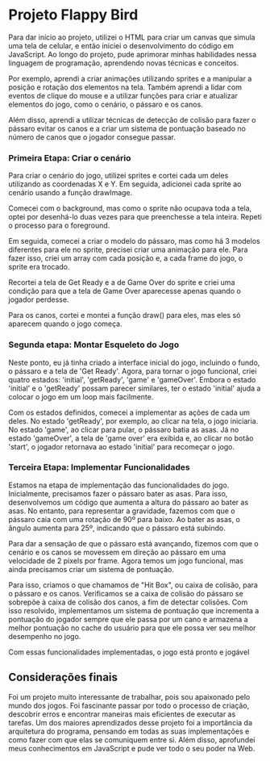 # Projeto Flappy Bird

Para dar início ao projeto, utilizei o HTML para criar um canvas que simula uma tela de celular, e então iniciei o desenvolvimento do código em JavaScript. Ao longo do projeto, pude aprimorar minhas habilidades nessa linguagem de programação, aprendendo novas técnicas e conceitos.

Por exemplo, aprendi a criar animações utilizando sprites e a manipular a posição e rotação dos elementos na tela. Também aprendi a lidar com eventos de clique do mouse e a utilizar funções para criar e atualizar elementos do jogo, como o cenário, o pássaro e os canos.

Além disso, aprendi a utilizar técnicas de detecção de colisão para fazer o pássaro evitar os canos e a criar um sistema de pontuação baseado no número de canos que o jogador consegue passar.

### Primeira Etapa: Criar o cenário

Para criar o cenário do jogo, utilizei sprites e cortei cada um deles utilizando as coordenadas X e Y. Em seguida, adicionei cada sprite ao cenário usando a função drawImage.

Comecei com o background, mas como o sprite não ocupava toda a tela, optei por desenhá-lo duas vezes para que preenchesse a tela inteira. Repeti o processo para o foreground.

Em seguida, comecei a criar o modelo do pássaro, mas como há 3 modelos diferentes para ele no sprite, precisei criar uma animação para ele. Para fazer isso, criei um array com cada posição e, a cada frame do jogo, o sprite era trocado.

Recortei a tela de Get Ready e a de Game Over do sprite e criei uma condição para que a tela de Game Over aparecesse apenas quando o jogador perdesse.

Para os canos, cortei e montei a função draw() para eles, mas eles só aparecem quando o jogo começa.

### Segunda etapa: Montar Esqueleto do Jogo

Neste ponto, eu já tinha criado a interface inicial do jogo, incluindo o fundo, o pássaro e a tela de 'Get Ready'. Agora, para tornar o jogo funcional, criei quatro estados: 'initial', 'getReady', 'game' e 'gameOver'. Embora o estado 'initial' e o 'getReady' possam parecer similares, ter o estado 'initial' ajuda a colocar o jogo em um loop mais facilmente.

Com os estados definidos, comecei a implementar as ações de cada um deles. No estado 'getReady', por exemplo, ao clicar na tela, o jogo iniciaria. No estado 'game', ao clicar para pular, o pássaro batia as asas. Já no estado 'gameOver', a tela de 'game over' era exibida e, ao clicar no botão 'start', o jogador retornava ao estado 'initial' para recomeçar o jogo.

### Terceira Etapa: Implementar Funcionalidades
Estamos na etapa de implementação das funcionalidades do jogo. Inicialmente, precisamos fazer o pássaro bater as asas. Para isso, desenvolvemos um código que aumenta a altura do pássaro ao bater as asas. No entanto, para representar a gravidade, fazemos com que o pássaro caia com uma rotação de 90º para baixo. Ao bater as asas, o ângulo aumenta para 25º, indicando que o pássaro está subindo.

Para dar a sensação de que o pássaro está avançando, fizemos com que o cenário e os canos se movessem em direção ao pássaro em uma velocidade de 2 pixels por frame. Agora temos um jogo funcional, mas ainda precisamos criar um sistema de pontuação.

Para isso, criamos o que chamamos de "Hit Box", ou caixa de colisão, para o pássaro e os canos. Verificamos se a caixa de colisão do pássaro se sobrepõe à caixa de colisão dos canos, a fim de detectar colisões. Com isso resolvido, implementamos um sistema de pontuação que incrementa a pontuação do jogador sempre que ele passa por um cano e armazena a melhor pontuação no cache do usuário para que ele possa ver seu melhor desempenho no jogo.

Com essas funcionalidades implementadas, o jogo está pronto e jogável

## Considerações finais

Foi um projeto muito interessante de trabalhar, pois sou apaixonado pelo mundo dos jogos. Foi fascinante passar por todo o processo de criação, descobrir erros e encontrar maneiras mais eficientes de executar as tarefas. Um dos maiores aprendizados desse projeto foi a importância da arquitetura do programa, pensando em todas as suas implementações e como fazer com que elas se comuniquem entre si. Além disso, aprofundei meus conhecimentos em JavaScript e pude ver todo o seu poder na Web.
